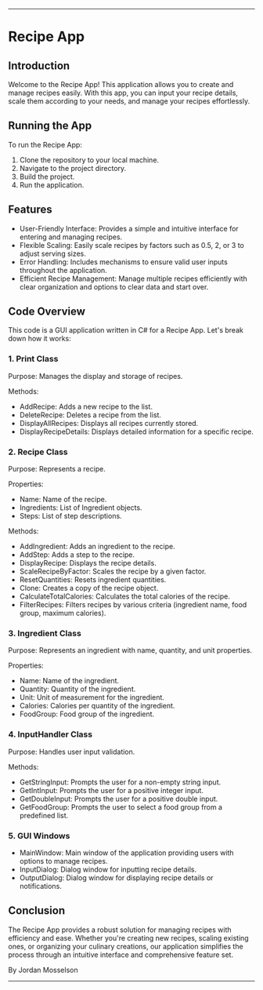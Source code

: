 ------------------------

# Recipe App

## Introduction

Welcome to the Recipe App! This application allows you to create and manage recipes easily. With this app, you can input your recipe details, scale them according to your needs, and manage your recipes effortlessly.

## Running the App

To run the Recipe App:
1. Clone the repository to your local machine.
2. Navigate to the project directory.
3. Build the project.
4. Run the application.

## Features

- User-Friendly Interface: Provides a simple and intuitive interface for entering and managing recipes.
- Flexible Scaling: Easily scale recipes by factors such as 0.5, 2, or 3 to adjust serving sizes.
- Error Handling: Includes mechanisms to ensure valid user inputs throughout the application.
- Efficient Recipe Management: Manage multiple recipes efficiently with clear organization and options to clear data and start over.

## Code Overview

This code is a GUI application written in C# for a Recipe App. Let's break down how it works:

### 1. Print Class

Purpose: Manages the display and storage of recipes.

Methods:
- AddRecipe: Adds a new recipe to the list.
- DeleteRecipe: Deletes a recipe from the list.
- DisplayAllRecipes: Displays all recipes currently stored.
- DisplayRecipeDetails: Displays detailed information for a specific recipe.

### 2. Recipe Class

Purpose: Represents a recipe.

Properties:
- Name: Name of the recipe.
- Ingredients: List of Ingredient objects.
- Steps: List of step descriptions.

Methods:
- AddIngredient: Adds an ingredient to the recipe.
- AddStep: Adds a step to the recipe.
- DisplayRecipe: Displays the recipe details.
- ScaleRecipeByFactor: Scales the recipe by a given factor.
- ResetQuantities: Resets ingredient quantities.
- Clone: Creates a copy of the recipe object.
- CalculateTotalCalories: Calculates the total calories of the recipe.
- FilterRecipes: Filters recipes by various criteria (ingredient name, food group, maximum calories).

### 3. Ingredient Class

Purpose: Represents an ingredient with name, quantity, and unit properties.

Properties:
- Name: Name of the ingredient.
- Quantity: Quantity of the ingredient.
- Unit: Unit of measurement for the ingredient.
- Calories: Calories per quantity of the ingredient.
- FoodGroup: Food group of the ingredient.

### 4. InputHandler Class

Purpose: Handles user input validation.

Methods:
- GetStringInput: Prompts the user for a non-empty string input.
- GetIntInput: Prompts the user for a positive integer input.
- GetDoubleInput: Prompts the user for a positive double input.
- GetFoodGroup: Prompts the user to select a food group from a predefined list.

### 5. GUI Windows

- MainWindow: Main window of the application providing users with options to manage recipes.
- InputDialog: Dialog window for inputting recipe details.
- OutputDialog: Dialog window for displaying recipe details or notifications.


## Conclusion
The Recipe App provides a robust solution for managing recipes with efficiency and ease. Whether you're creating new recipes, scaling existing ones, or organizing your culinary creations, our application simplifies the process through an intuitive interface and comprehensive feature set.

By Jordan Mosselson

------------------------
